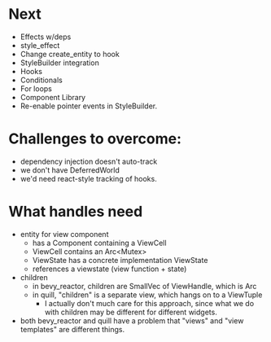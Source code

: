 # Next

- Effects w/deps
- style_effect
- Change create_entity to hook
- StyleBuilder integration
- Hooks
- Conditionals
- For loops
- Component Library
- Re-enable pointer events in StyleBuilder.

# Challenges to overcome:

- dependency injection doesn't auto-track
- we don't have DeferredWorld
- we'd need react-style tracking of hooks.

# What handles need

- entity for view component
  - has a Component containing a ViewCell
  - ViewCell contains an Arc<Mutex<dyn AnyViewState>>
  - ViewState has a concrete implementation ViewState
  - references a viewstate (view function + state)
- children
  - in bevy_reactor, children are SmallVec of ViewHandle, which is Arc
  - in quill, "children" is a separate view, which hangs on to a ViewTuple
    - I actually don't much care for this approach, since what we do with children may be
      different for different widgets.
- both bevy_reactor and quill have a problem that "views" and "view templates" are different things.

